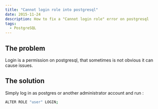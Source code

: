 ```yaml
---
title: "Cannot login role into postgresql"
date: 2015-11-24
description: How to fix a "Cannot login role" error on postgresql
tags:
  - PostgreSQL
---
```


## The problem

Login is a permission on postgresql, that sometimes is not obvious it can cause issues.

## The solution

Simply log in as postgres or another administrator account and run :
```sh
ALTER ROLE "user" LOGIN;
```
